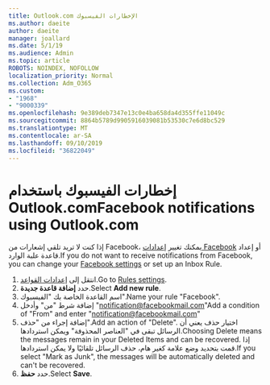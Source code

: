 ```yaml
---
title: Outlook.com الإخطارات الفيسبوك
ms.author: daeite
author: daeite
manager: joallard
ms.date: 5/1/19
ms.audience: Admin
ms.topic: article
ROBOTS: NOINDEX, NOFOLLOW
localization_priority: Normal
ms.collection: Adm_O365
ms.custom:
- "1968"
- "9000339"
ms.openlocfilehash: 9e389deb7347e13c0e4ba658da4d355ffe11049c
ms.sourcegitcommit: 8864b5789d9905916039081b53530c7e6d8bc529
ms.translationtype: MT
ms.contentlocale: ar-SA
ms.lasthandoff: 09/10/2019
ms.locfileid: "36822049"
---
```

# <a name="facebook-notifications-using-outlookcom"></a><span data-ttu-id="1ef5d-102">إخطارات الفيسبوك باستخدام Outlook.com</span><span class="sxs-lookup"><span data-stu-id="1ef5d-102">Facebook notifications using Outlook.com</span></span>

<span data-ttu-id="1ef5d-103">إذا كنت لا تريد تلقي إشعارات من Facebook، يمكنك تغيير [إعدادات Facebook](https://aka.ms/facebook-notifications-settings) أو إعداد قاعدة علبة الوارد.</span><span class="sxs-lookup"><span data-stu-id="1ef5d-103">If you do not want to receive notifications from Facebook, you can change your [Facebook settings](https://aka.ms/facebook-notifications-settings) or set up an Inbox Rule.</span></span>

1. <span data-ttu-id="1ef5d-104">انتقل إلى [إعدادات القواعد](https://outlook.live.com/mail/options/mail/rules/inboxRules).</span><span class="sxs-lookup"><span data-stu-id="1ef5d-104">Go to [Rules settings](https://outlook.live.com/mail/options/mail/rules/inboxRules).</span></span>
1. <span data-ttu-id="1ef5d-105">حدد **إضافة قاعدة جديدة**.</span><span class="sxs-lookup"><span data-stu-id="1ef5d-105">Select **Add new rule**.</span></span>
1. <span data-ttu-id="1ef5d-106">اسم القاعدة الخاصة بك "الفيسبوك".</span><span class="sxs-lookup"><span data-stu-id="1ef5d-106">Name your rule "Facebook".</span></span>
1. <span data-ttu-id="1ef5d-107">إضافة شرط "من" وأدخل "notification@facebookmail.com"</span><span class="sxs-lookup"><span data-stu-id="1ef5d-107">Add a condition of "From" and enter "notification@facebookmail.com"</span></span>
1. <span data-ttu-id="1ef5d-108">إضافة إجراء من "حذف".</span><span class="sxs-lookup"><span data-stu-id="1ef5d-108">Add an action of "Delete".</span></span> <span data-ttu-id="1ef5d-109">اختيار حذف يعني أن الرسائل تبقى في "العناصر المحذوفة" ويمكن استردادها.</span><span class="sxs-lookup"><span data-stu-id="1ef5d-109">Choosing Delete means the messages remain in your Deleted Items and can be recovered.</span></span> <span data-ttu-id="1ef5d-110">إذا قمت بتحديد وضع علامة كغير هام، حذف الرسائل تلقائيًا ولا يمكن استردادها.</span><span class="sxs-lookup"><span data-stu-id="1ef5d-110">If you select "Mark as Junk", the messages will be automatically deleted and can't be recovered.</span></span>
1. <span data-ttu-id="1ef5d-111">حدد **حفظ**.</span><span class="sxs-lookup"><span data-stu-id="1ef5d-111">Select **Save**.</span></span>